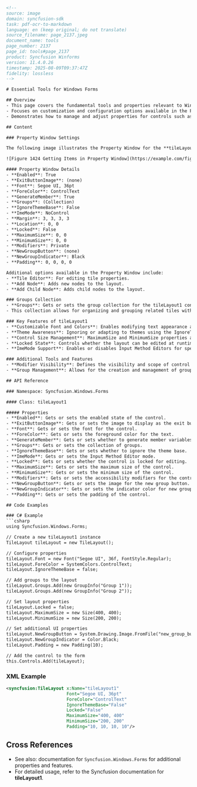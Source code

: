 ```html
<!--
source: image
domain: syncfusion-sdk
task: pdf-ocr-to-markdown
language: en (keep original; do not translate)
source_filename: page_2137.jpeg
document_name: tools
page_number: 2137
page_id: tools#page_2137
product: Syncfusion Winforms
version: 11.4.0.26
timestamp: 2025-08-09T09:37:47Z
fidelity: lossless
-->

# Essential Tools for Windows Forms

## Overview
- This page covers the fundamental tools and properties relevant to Windows Forms in Syncfusion.
- Focuses on customization and configuration options available in the Property Window.
- Demonstrates how to manage and adjust properties for controls such as tileLayout1.

## Content

### Property Window Settings

The following image illustrates the Property Window for the **tileLayout1** control, highlighting various configuration options available for customization:

![Figure 1424 Getting Items in Property Window](https://example.com/figure1424.png)

#### Property Window Details
- **Enabled**: True
- **ExitButtonImage**: (none)
- **Font**: Segoe UI, 36pt
- **ForeColor**: ControlText
- **GenerateMember**: True
- **Groups**: (Collection)
- **IgnoreThemeBase**: False
- **ImeMode**: NoControl
- **Margin**: 3, 3, 3, 3
- **Location**: 0, 0
- **Locked**: False
- **MaximumSize**: 0, 0
- **MinimumSize**: 0, 0
- **Modifiers**: Private
- **NewGroupButton**: (none)
- **NewGroupIndicator**: Black
- **Padding**: 0, 0, 0, 0

Additional options available in the Property Window include:
- **Tile Editor**: For editing tile properties.
- **Add Node**: Adds new nodes to the layout.
- **Add Child Node**: Adds child nodes to the layout.

### Groups Collection
- **Groups**: Gets or sets the group collection for the tileLayout1 control.
- This collection allows for organizing and grouping related tiles within the layout.

### Key Features of tileLayout1
- **Customizable Font and Colors**: Enables modifying text appearance and color through the Font and ForeColor properties.
- **Theme Awareness**: Ignoring or adapting to themes using the IgnoreThemeBase property.
- **Control Size Management**: MaximumSize and MinimumSize properties allow controlling the size constraints of the control.
- **Locked State**: Controls whether the layout can be edited at runtime.
- **ImeMode Support**: Enables or disables Input Method Editors for specific input methods.

### Additional Tools and Features
- **Modifier Visibility**: Defines the visibility and scope of control usage (Modifiers property).
- **Group Management**: Allows for the creation and management of groups within the control.

## API Reference

### Namespace: Syncfusion.Windows.Forms

#### Class: tileLayout1

##### Properties
- **Enabled**: Gets or sets the enabled state of the control.
- **ExitButtonImage**: Gets or sets the image to display as the exit button.
- **Font**: Gets or sets the font for the control.
- **ForeColor**: Gets or sets the foreground color for the text.
- **GenerateMember**: Gets or sets whether to generate member variables for the control.
- **Groups**: Gets or sets the collection of groups.
- **IgnoreThemeBase**: Gets or sets whether to ignore the theme base.
- **ImeMode**: Gets or sets the Input Method Editor mode.
- **Locked**: Gets or sets whether the control is locked for editing.
- **MaximumSize**: Gets or sets the maximum size of the control.
- **MinimumSize**: Gets or sets the minimum size of the control.
- **Modifiers**: Gets or sets the accessibility modifiers for the control.
- **NewGroupButton**: Gets or sets the image for the new group button.
- **NewGroupIndicator**: Gets or sets the indicator color for new groups.
- **Padding**: Gets or sets the padding of the control.

## Code Examples

### C# Example
```csharp
using Syncfusion.Windows.Forms;

// Create a new tileLayout1 instance
TileLayout tileLayout = new TileLayout();

// Configure properties
tileLayout.Font = new Font("Segoe UI", 36f, FontStyle.Regular);
tileLayout.ForeColor = SystemColors.ControlText;
tileLayout.IgnoreThemeBase = false;

// Add groups to the layout
tileLayout.Groups.Add(new GroupInfo("Group 1"));
tileLayout.Groups.Add(new GroupInfo("Group 2"));

// Set layout properties
tileLayout.Locked = false;
tileLayout.MaximumSize = new Size(400, 400);
tileLayout.MinimumSize = new Size(200, 200);

// Set additional UI properties
tileLayout.NewGroupButton = System.Drawing.Image.FromFile("new_group_button.png");
tileLayout.NewGroupIndicator = Color.Black;
tileLayout.Padding = new Padding(10);

// Add the control to the form
this.Controls.Add(tileLayout);
```

### XML Example
```xml
<syncfusion:TileLayout x:Name="tileLayout1"
                       Font="Segoe UI, 36pt"
                       ForeColor="ControlText"
                       IgnoreThemeBase="False"
                       Locked="False"
                       MaximumSize="400, 400"
                       MinimumSize="200, 200"
                       Padding="10, 10, 10, 10"/>
```

## Cross References
- See also: documentation for `Syncfusion.Windows.Forms` for additional properties and features.
- For detailed usage, refer to the Syncfusion documentation for **tileLayout1**.

<!-- tags: [product, Windows Forms, property window, tile Layout, Syncfusion, 11.4.0.26] keywords: [tileLayout1, Property Window, Font, ForeColor, Groups, ImeMode, Modify, maximumSize, ControlText, Control Forms] -->
```